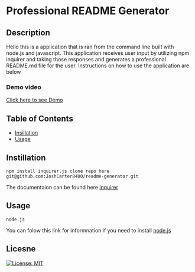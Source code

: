 # Professional README Generator 

## Description
Hello this is a application that is ran from the command line built with node.js and javascript. This application receives user input by utilizing npm inquirer and taking those responses and generates a professional README.md file for the user. Instructions on how to use the application are below

### Demo video 
[Click here to see Demo](https://youtu.be/MwC7XYuMeuQ)

## Table of Contents
* [Insillation](#instillation)
* [Usage](#usage)

## Instillation 
    npm install inquirer.js clone repo here git@github.com:JoshCarter8400/readme-generator.git
The documentaion can be found here [inquirer](https://www.npmjs.com/package/inquirer)

## Usage
    node.js
You can folow this link for informnation if you need to install [node.js](https://nodejs.org/)

## Licesne 
[![License: MIT](https://img.shields.io/badge/License-MIT-yellow.svg)](https://opensource.org/licenses/MIT)

    

